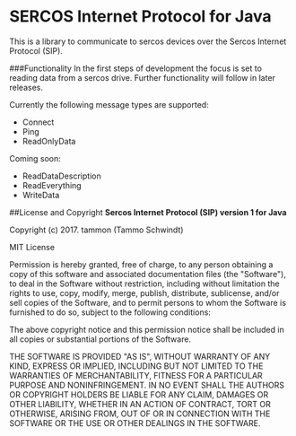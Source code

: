 # SERCOS Internet Protocol for Java
This is a library to communicate to sercos devices over the Sercos Internet Protocol (SIP).

###Functionality
In the first steps of development the focus is set to reading data from a sercos drive.
Further functionality will follow in later releases.

Currently the following message types are supported:
* Connect
* Ping
* ReadOnlyData

Coming soon:
* ReadDataDescription
* ReadEverything
* WriteData

##License and Copyright
**Sercos Internet Protocol (SIP) version 1 for Java**

Copyright (c) 2017. tammon (Tammo Schwindt)

MIT License

Permission is hereby granted, free of charge, to any person obtaining a copy
of this software and associated documentation files (the "Software"), to deal
in the Software without restriction, including without limitation the rights
to use, copy, modify, merge, publish, distribute, sublicense, and/or sell
copies of the Software, and to permit persons to whom the Software is
furnished to do so, subject to the following conditions:

The above copyright notice and this permission notice shall be included in all
copies or substantial portions of the Software.

THE SOFTWARE IS PROVIDED "AS IS", WITHOUT WARRANTY OF ANY KIND, EXPRESS OR
IMPLIED, INCLUDING BUT NOT LIMITED TO THE WARRANTIES OF MERCHANTABILITY,
FITNESS FOR A PARTICULAR PURPOSE AND NONINFRINGEMENT. IN NO EVENT SHALL THE
AUTHORS OR COPYRIGHT HOLDERS BE LIABLE FOR ANY CLAIM, DAMAGES OR OTHER
LIABILITY, WHETHER IN AN ACTION OF CONTRACT, TORT OR OTHERWISE, ARISING FROM,
OUT OF OR IN CONNECTION WITH THE SOFTWARE OR THE USE OR OTHER DEALINGS IN THE
SOFTWARE.